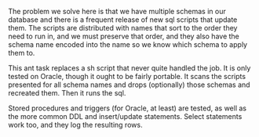The problem we solve here is that we have multiple schemas in our database and there is a frequent release of new sql scripts that update them. The scripts are distributed with names that sort to the order they need to run in, and we must preserve that order, and they also have the schema name encoded into the name so we know which schema to apply them to.

This ant task replaces a sh script that never quite handled the job. It is only tested on Oracle, though it ought to be fairly portable. It scans the scripts presented for all schema names and drops (optionally) those schemas and recreated them. Then it runs the sql.

Stored procedures and triggers (for Oracle, at least) are tested, as well as the more common DDL and insert/update statements. Select statements work too, and they log the resulting rows.